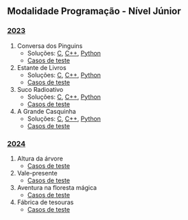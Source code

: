 ## Modalidade Programação - Nível Júnior

### [2023](provas/ProvaOBI2023_cfpj.pdf)

1. Conversa dos Pinguins
    - Soluções: [C](solutions/CF_JR_2023_F1_Conversa_dos_Pinguins.c), [C++](solutions/CF_JR_2023_F1_Conversa_dos_Pinguins.cpp), [Python](solutions/CF_JR_2023_F1_Conversa_dos_Pinguins.py)
    - [Casos de teste](test_set/2023cfpj_pinguins.zip)
2. Estante de Livros
    - Soluções: [C](solutions/CF_JR_2023_F1_Estante_de_Livros.c), [C++](solutions/CF_JR_2023_F1_Estante_de_Livros.cpp), [Python](solutions/CF_JR_2023_F1_Estante_de_Livros.py)
    - [Casos de teste](test_set/2023cfpj_estante.zip)
3. Suco Radioativo
    - Soluções: [C](solutions/CF_JR_2023_F1_Suco.c), [C++](solutions/CF_JR_2023_F1_Suco.cpp), [Python](solutions/CF_JR_2023_F1_Suco.py)
    - [Casos de teste](test_set/2023cfpj_suco.zip)
4. A Grande Casquinha
    - Soluções: [C](solutions/CF_JR_2023_F1_Casquinha.c), [C++](solutions/CF_JR_2023_F1_Casquinha.cpp), [Python](solutions/CF_JR_2023_F1_Casquinha.py)
    - [Casos de teste](test_set/2023cfpj_casquinha.zip)

### [2024](provas/ProvaOBI2024_cfpj.pdf)

1. Altura da árvore
    - [Casos de teste](test_set/2024cfpj_altura.zip)
2. Vale-presente
    - [Casos de teste](test_set/2024cfpj_vale.zip)
3. Aventura na floresta mágica
    - [Casos de teste](test_set/2024cfpj_aventura.zip)
4. Fábrica de tesouras
    - [Casos de teste](test_set/2024cfpj_tesoura.zip)
